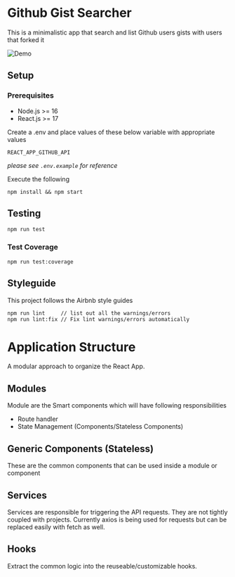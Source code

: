 # Github Gist Searcher
This is a minimalistic app that search and list Github users gists with users that forked it

![Demo](/demo.gif)

## Setup

### Prerequisites

* Node.js >= 16
* React.js >= 17


Create a .env and place values of these below variable with appropriate values 
``` 
REACT_APP_GITHUB_API
```
*please see `.env.example` for reference*

Execute the following

```
npm install && npm start

```


## Testing

```
npm run test
```

### Test Coverage
```
npm run test:coverage
```
## Styleguide
This project follows the Airbnb style guides
```
npm run lint     // list out all the warnings/errors
npm run lint:fix // Fix lint warnings/errors automatically
```

# Application Structure
A modular approach to organize the React App.
## Modules

Module are the Smart components which will have following responsibilities
- Route handler 
- State Management (Components/Stateless Components)

## Generic Components (Stateless)
These are the common components that can be used inside a module or component

## Services
Services are responsible for triggering the API requests. They are not tightly coupled with projects.
Currently axios is being used for requests but can be replaced easily with fetch as well.

## Hooks
Extract the common logic into the reuseable/customizable hooks. 
